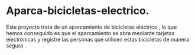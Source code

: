 # Aparca-bicicletas-electrico.
Este proyecto trata de un aparcamiento de bicicletas eléctrico , lo que hemos conseguido es que el aparcamiento se abra mediante tarjetas electrónicas y    registre las personas que utilicen  estas bicicletas de manera segura .
